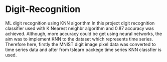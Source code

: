 # Digit-Recognition
ML digit recognition using KNN algorithm
In this project digit recognition classifier used with K Nearest neighbr algorithm and 0.87 accuracy was achieved. Although, more accuracy could be get using neural networks, the aim was to implement KNN to the dataset which represents time series. Therefore here, firstly the MNIST digit image pixel data was converted to time series data and after from tslearn packege time series KNN classfier is used. 
